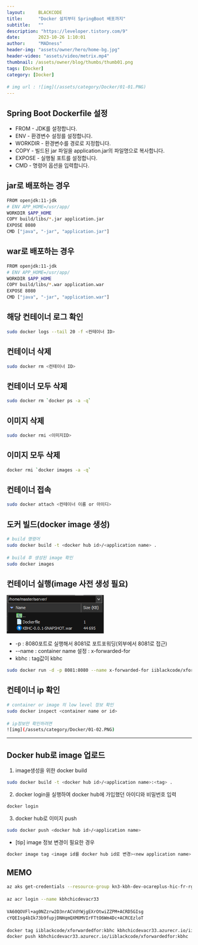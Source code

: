 ```yaml
---
layout:     BLACKCODE
title:      "Docker 설치부터 SpringBoot 배포까지"
subtitle:   ""
description: "https://leveloper.tistory.com/9"
date:       2023-10-26 1:10:01
author:     "MADness"
header-img: "assets/owner/hero/home-bg.jpg"
header-video: "assets/video/metrix.mp4"
thumbnail: /assets/owner/blog/thumbs/thumb01.png
tags: [Docker]
category: [Docker]

# img url : ![img](/assets/category/Docker/01-01.PNG)
---
```


## Spring Boot Dockerfile 설정
- FROM - JDK를 설정합니다.
- ENV - 환경변수 설정를 설정합니다.
- WORKDIR - 환경변수를 경로로 지정합니다.
- COPY - 빌드된 jar 파일을 application.jar의 파일명으로 복사합니다.
- EXPOSE - 실행될 포트를 설정합니다.
- CMD - 명령어 옵션을 입력합니다.

## jar로 배포하는 경우
```bash
FROM openjdk:11-jdk
# ENV APP_HOME=/usr/app/
WORKDIR $APP_HOME
COPY build/libs/*.jar application.jar
EXPOSE 8080
CMD ["java", "-jar", "application.jar"]
```

## war로 배포하는 경우
```bash
FROM openjdk:11-jdk
# ENV APP_HOME=/usr/app/
WORKDIR $APP_HOME
COPY build/libs/*.war application.war
EXPOSE 8080
CMD ["java", "-jar", "application.war"]
```

## 해당 컨테이너 로그 확인
```bash
sudo docker logs --tail 20 -f <컨테이너 ID>
```
## 컨테이너 삭제
```bash
sudo docker rm <컨테이너 ID>
```
## 컨테이너 모두 삭제
```bash
sudo docker rm `docker ps -a -q`
```

## 이미지 삭제
```bash
sudo docker rmi <이미지ID>
```

## 이미지 모두 삭제
```bash
docker rmi `docker images -a -q`
```

## 컨테이너 접속
```bash
sudo docker attach <컨테이너 이름 or 아이디>
```

## 도커 빌드(docker image 생성)
```bash
# build 명령어
sudo docker build -t <docker hub id>/<application name> .

# build 후 생성된 image 확인
sudo docker images
```

## 컨테이너 실행(image 사전 생성 필요)
![img](/assets/category/Docker/01-01.PNG)

- -p : 8080포트로 실행해서 8081로 포트포워딩(외부에서 8081로 접근)
- --name : container name 설정 : x-forwarded-for
- kbhc : tag값이 kbhc
```bash
sudo docker run -d -p 8081:8080 --name x-forwarded-for iiblackcode/xforwardedfor:kbhc
```

## 컨테이너 ip 확인
```bash
# container or image 의 low level 정보 확인
sudo docker inspect <container name or id>

# ip정보만 확인하려면
![img](/assets/category/Docker/01-02.PNG)
```
---

## Docker hub로 image 업로드
1. image생성을 위한 docker build
```bash
sudo docker build -t <docker hub id>/<application name>:<tag> .
```

2. docker login을 실행하여 docker hub에 가입했던 아이디와 비밀번호 입력
```bash
docker login
```

3. docker hub로 이미지 push
```bash
sudo docker push <docker hub id>/<application name>
```

- [tip] image 정보 변경이 필요한 경우
```bash
docker image tag <image id를 docker hub id로 변경><new application name>
```

## MEMO
```bash
az aks get-credentials --resource-group kn3-kbh-dev-ocareplus-hic-fr-rg --name kn3-kbh-dev-ocareplus-hic-fr-cl --admin

az acr login --name kbhchicdevacr33

VA60QOVFl+ag0NZzrw2D3nrACVdYWjgEXrOtwiZZPM+ACRD5GIsg
cYQEIsg4bIk73b9fupjDNHqmQXMOMVIrFTtO6Wm4Dc+ACRCEzloT

docker tag iiblackcode/xforwardedfor:kbhc kbhchicdevacr33.azurecr.io/iiblackcode/xforwardedfor:kbhc
docker push kbhchicdevacr33.azurecr.io/iiblackcode/xforwardedfor:kbhc
```